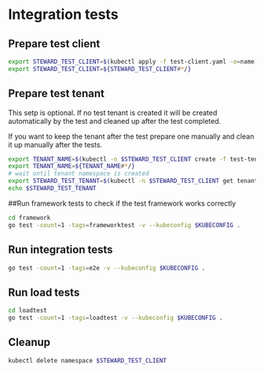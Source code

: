 # Integration tests


## Prepare test client

```bash
export STEWARD_TEST_CLIENT=$(kubectl apply -f test-client.yaml -o=name)
export STEWARD_TEST_CLIENT=${STEWARD_TEST_CLIENT#*/}
```

## Prepare test tenant
This setp is optional. If no test tenant is created it will be created automatically by the test and cleaned up after the test completed.

If you want to keep the tenant after the test prepare one manually and clean it up manually after the tests.
```bash
export TENANT_NAME=$(kubectl -n $STEWARD_TEST_CLIENT create -f test-tenant.yaml -o=name)
export TENANT_NAME=${TENANT_NAME#*/}
# wait until tenant namespace is created
export STEWARD_TEST_TENANT=$(kubectl -n $STEWARD_TEST_CLIENT get tenants.steward.sap.com tenant1 -o=jsonpath={.status.tenantNamespaceName})
echo $STEWARD_TEST_TENANT
```

##Run framework tests to check if the test framework works correctly

```bash
cd framework
go test -count=1 -tags=frameworktest -v --kubeconfig $KUBECONFIG .
```

## Run integration tests

```bash
go test -count=1 -tags=e2e -v --kubeconfig $KUBECONFIG .
```

## Run load tests

```bash
cd loadtest
go test -count=1 -tags=loadtest -v --kubeconfig $KUBECONFIG .
```

## Cleanup
```bash
kubectl delete namespace $STEWARD_TEST_CLIENT
```
